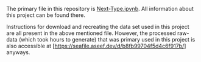 The primary file in this repository is [Next-Type.ipynb](Next-Type.ipynb). All information about this project can be found there.

Instructions for download and recreating the data set used in this project are all present in the above mentioned file. However, the processed raw-data (which took hours to generate) that was primary used in this project is also accessible at [https://seafile.aseef.dev/d/b8fb99704f5d4c6f917b/] anyways.
